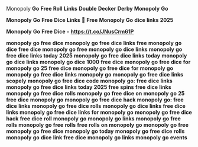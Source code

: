Monopoly</strong> <strong>Go</strong> <strong>Free</strong> <strong>Roll</strong> <strong>Links</strong> <strong>Double</strong> <strong>Decker</strong> <strong>Derby</strong> <strong>Monopoly</strong> <strong>Go

Monopoly</strong> <strong>Go</strong> <strong>Free</strong> <strong>Dice</strong> <strong>Links</strong> <strong>🎲</strong> <strong>Free</strong> <strong>Monopoly</strong> <strong>Go</strong> <strong>dice</strong> <strong>links</strong> <strong>2025

Monopoly</strong> <strong>Go</strong> <strong>Free</strong> <strong>Dice</strong> <strong>-</strong> <strong>https://t.co/JNusCrm61P

monopoly</strong> <strong>go</strong> <strong>free</strong> <strong>dice</strong> <strong>monopoly</strong> <strong>go</strong> <strong>free</strong> <strong>dice</strong> <strong>links</strong> <strong>free</strong> <strong>monopoly</strong> <strong>go</strong> <strong>dice</strong> <strong>free</strong> <strong>dice</strong> <strong>monopoly</strong> <strong>go</strong> <strong>free</strong> <strong>monopoly</strong> <strong>go</strong> <strong>dice</strong> <strong>links</strong> <strong>monopoly</strong> <strong>go</strong> <strong>free</strong> <strong>dice</strong> <strong>links</strong> <strong>today</strong> <strong>2025</strong> <strong>monopoly</strong> <strong>go</strong> <strong>free</strong> <strong>dice</strong> <strong>links</strong> <strong>today</strong> <strong>monopoly</strong> <strong>go</strong> <strong>dice</strong> <strong>links</strong> <strong>monopoly</strong> <strong>go</strong> <strong>dice</strong> <strong>1000</strong> <strong>free</strong> <strong>dice</strong> <strong>monopoly</strong> <strong>go</strong> <strong>free</strong> <strong>dice</strong> <strong>for</strong> <strong>monopoly</strong> <strong>go</strong> <strong>25</strong> <strong>free</strong> <strong>dice</strong> <strong>monopoly</strong> <strong>go</strong> <strong>free</strong> <strong>dice</strong> <strong>for</strong> <strong>monopoly</strong> <strong>go</strong> <strong>monopoly</strong> <strong>go</strong> <strong>free</strong> <strong>dice</strong> <strong>links</strong> <strong>monopoly</strong> <strong>go</strong> <strong>monopoly</strong> <strong>go</strong> <strong>free</strong> <strong>dice</strong> <strong>links</strong> <strong>scopely</strong> <strong>monopoly</strong> <strong>go</strong> <strong>free</strong> <strong>dice</strong> <strong>code</strong> <strong>monopoly</strong> <strong>go:</strong> <strong>free</strong> <strong>dice</strong> <strong>links</strong> <strong>monopoly</strong> <strong>go</strong> <strong>free</strong> <strong>dice</strong> <strong>links</strong> <strong>today</strong> <strong>2025</strong> <strong>free</strong> <strong>spins</strong> <strong>free</strong> <strong>dice</strong> <strong>links</strong> <strong>monopoly</strong> <strong>go</strong> <strong>free</strong> <strong>dice</strong> <strong>rolls</strong> <strong>monopoly</strong> <strong>go</strong> <strong>free</strong> <strong>dice</strong> <strong>on</strong> <strong>monopoly</strong> <strong>go</strong> <strong>25</strong> <strong>free</strong> <strong>dice</strong> <strong>monopoly</strong> <strong>go</strong> <strong>monopoly</strong> <strong>go</strong> <strong>free</strong> <strong>dice</strong> <strong>hack</strong> <strong>monopoly</strong> <strong>go:</strong> <strong>free</strong> <strong>dice</strong> <strong>links</strong> <strong>monopoly</strong> <strong>go</strong> <strong>free</strong> <strong>dice</strong> <strong>rolls</strong> <strong>monopoly</strong> <strong>go</strong> <strong>dice</strong> <strong>links</strong> <strong>free</strong> <strong>dice</strong> <strong>links</strong> <strong>monopoly</strong> <strong>go</strong> <strong>free</strong> <strong>dice</strong> <strong>links</strong> <strong>for</strong> <strong>monopoly</strong> <strong>go</strong> <strong>monopoly</strong> <strong>go</strong> <strong>free</strong> <strong>dice</strong> <strong>hack</strong> <strong>free</strong> <strong>dice</strong> <strong>roll</strong> <strong>monopoly</strong> <strong>go</strong> <strong>monopoly</strong> <strong>go</strong> <strong>links</strong> <strong>monopoly</strong> <strong>go</strong> <strong>free</strong> <strong>rolls</strong> <strong>monopoly</strong> <strong>go</strong> <strong>free</strong> <strong>rolls</strong> <strong>free</strong> <strong>rolls</strong> <strong>on</strong> <strong>monopoly</strong> <strong>go</strong> <strong>monopoly</strong> <strong>go</strong> <strong>free</strong> <strong>monopoly</strong> <strong>go</strong> <strong>free</strong> <strong>dice</strong> <strong>monopoly</strong> <strong>go</strong> <strong>today</strong> <strong>monopoly</strong> <strong>go</strong> <strong>free</strong> <strong>dice</strong> <strong>rolls</strong> <strong>monopoly</strong> <strong>go</strong> <strong>dice</strong> <strong>link</strong> <strong>free</strong> <strong>dice</strong> <strong>monopoly</strong> <strong>go</strong> <strong>links</strong> <strong>monopoly</strong> <strong>go</strong> <strong>events
